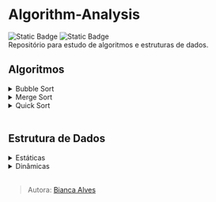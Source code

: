 # Algorithm-Analysis
<div>
  <img alt="Static Badge" src="https://img.shields.io/badge/LICEN%C3%87A-MIT-black">
  <img alt="Static Badge" src="https://img.shields.io/badge/STATUS-Em_Desenvolvimento-yellow">
</div>
Repositório para estudo de algoritmos e estruturas de dados.
<br>

## Algoritmos
<details>
  <summary markdown="span">Bubble Sort</summary><br>
  <p>
    <img alt="Static Badge" src="https://img.shields.io/badge/Nota%C3%A7%C3%A3o_O%20-%20n%C2%B2-8A2BE2">
    <img alt="Static Badge" src="https://img.shields.io/badge/Lento-darkred">
  </p>
  
  - Compara elementos adjacentes (dois a dois)
  - Ordenação crescente e decrescente

  Exemplo:
  vetor[2,1,3,5,4]<br>
  
  1º iteração:
  **2 > 1 ?** Sim, os mesmos são invertidos, vetor[1,2,3,5,4]

  2º iteração:
  **2 > 3 ?** Não, estado do vetor é mantido e o próximo elemento se torna o comparador

  3º iteração:
  **3 > 5 ?** Não, estado do vetor é mantido e o próximo elemento se torna o comparador

  4º iteração:
  **5 > 4 ?** Sim, os mesmos são invertidos, vetor[1,2,3,4,5]

  Como não há mais elementos para realizar comparação, é compreendido que o vetor se encontra completamente ordenado.
        
</details>

<details>
  <summary markdown="span">Merge Sort</summary><br>
</details>

<details>
  <summary markdown="span">Quick Sort</summary><br>
</details>
<br>

## Estrutura de Dados
<details>
  <summary markdown="span">Estáticas</summary>
  <details>
    <summary markdown="span">Array</summary><br>
  </details>
</details>

<details>
  <summary markdown="span">Dinâmicas</summary>
  <details>
    <summary markdown="span">ArrayList</summary><br>
  </details>
  
  <details>
    <summary markdown="span">LinkedList</summary><br>
  </details>

 <details>
   <summary markdown="span">Tree</summary><br>
  </details>
</details>
<br>

> Autora: [Bianca Alves](https://github.com/Bialves) 
